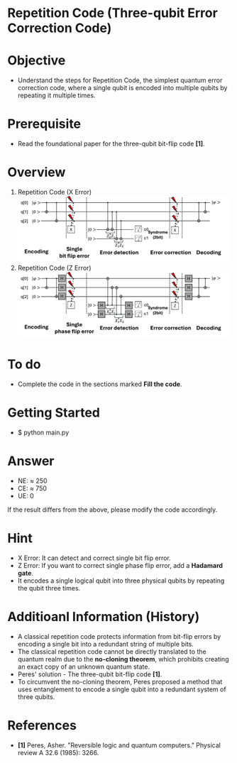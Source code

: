 # Repetition Code (Three-qubit Error Correction Code)

# Objective
- Understand the steps for Repetition Code, the simplest quantum error correction code, where a single qubit is encoded into multiple qubits by repeating it multiple times.

# Prerequisite
- Read the foundational paper for the three-qubit bit-flip code **[1]**.

# Overview
1) Repetition Code (X Error)
![Overview_Bit_Error](images/Overview_Bit_Error.png)
2) Repetition Code (Z Error)
![Overview_Phase_Error](images/Overview_Phase_Error.png)

# To do
- Complete the code in the sections marked **Fill the code**.

# Getting Started
- $ python main.py

# Answer
- NE: ≈ 250
- CE: ≈ 750
- UE: 0

If the result differs from the above, please modify the code accordingly.

# Hint
- X Error: It can detect and correct single bit flip error.
- Z Error: If you want to correct single phase flip error, add a **Hadamard gate**.
- It encodes a single logical qubit into three physical qubits by repeating the qubit three times.

# Additioanl Information (History)
- A classical repetition code protects information from bit-flip errors by encoding a single bit into a redundant string of multiple bits.
- The classical repetition code cannot be directly translated to the quantum realm due to the **no-cloning theorem**, which prohibits creating an exact copy of an unknown quantum state.
- Peres' solution - The three-qubit bit-flip code **[1]**.
- To circumvent the no-cloning theorem, Peres proposed a method that uses entanglement to encode a single qubit into a redundant system of three qubits.

# References
- **[1]** Peres, Asher. "Reversible logic and quantum computers." Physical review A 32.6 (1985): 3266.

